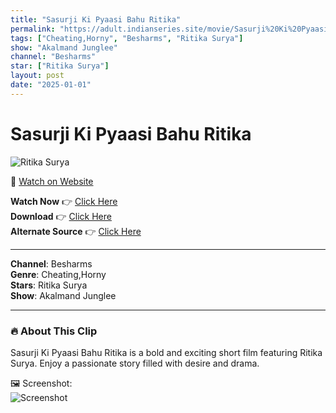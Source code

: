 ```yaml
---
title: "Sasurji Ki Pyaasi Bahu Ritika"
permalink: "https://adult.indianseries.site/movie/Sasurji%20Ki%20Pyaasi%20Bahu%20Ritika"
tags: ["Cheating,Horny", "Besharms", "Ritika Surya"]
show: "Akalmand Junglee"
channel: "Besharms"
star: ["Ritika Surya"]
layout: post
date: "2025-01-01"
---
```


# Sasurji Ki Pyaasi Bahu Ritika

![Ritika Surya](https://shorts.desisins.com/wp-content/uploads/2024/07/Ritkia-DesiSins.com_.jpg)

🔗 [Watch on Website](https://adult.indianseries.site/movie/Sasurji%20Ki%20Pyaasi%20Bahu%20Ritika)

**Watch Now** 👉 [Click Here](https://adult.indianseries.site/movie/Sasurji%20Ki%20Pyaasi%20Bahu%20Ritika)  
**Download** 👉 [Click Here](https://adult.indianseries.site/movie/Sasurji%20Ki%20Pyaasi%20Bahu%20Ritika)  
**Alternate Source** 👉 [Click Here](https://adult.indianseries.site/movie/Sasurji%20Ki%20Pyaasi%20Bahu%20Ritika)

---

**Channel**: Besharms  
**Genre**: Cheating,Horny  
**Stars**: Ritika Surya  
**Show**: Akalmand Junglee

---

### 🔥 About This Clip

Sasurji Ki Pyaasi Bahu Ritika is a bold and exciting short film featuring Ritika Surya. Enjoy a passionate story filled with desire and drama.
 
🖼️ Screenshot:  
![Screenshot](https://shorts.desisins.com/wp-content/uploads/2024/07/Ritkia-DesiSins.com_.jpg)
